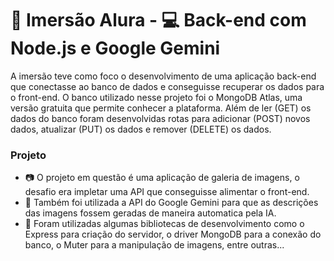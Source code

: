 # 🤿 Imersão Alura - 💻 Back-end com Node.js e Google Gemini 

A imersão teve como foco o desenvolvimento de uma aplicação back-end que conectasse ao banco de dados e conseguisse recuperar os dados para o front-end. O banco utilizado nesse projeto foi o MongoDB Atlas, uma versão gratuita que permite conhecer a plataforma. 
Além de ler (GET) os dados do banco foram desenvolvidas rotas para adicionar (POST) novos dados, atualizar (PUT) os dados e remover (DELETE) os dados.

### Projeto
- 📷 O projeto em questão é uma aplicação de galeria de imagens, o desafio era impletar uma API que conseguisse alimentar o front-end.
- 🤖 Também foi utilizada a API do Google Gemini para que as descrições das imagens fossem geradas de maneira automatica pela IA.
- 📗 Foram utilizadas algumas bibliotecas de desenvolvimento como o Express para criação do servidor, o driver MongoDB para a conexão do banco, o Muter para a manipulação de imagens, entre outras...
